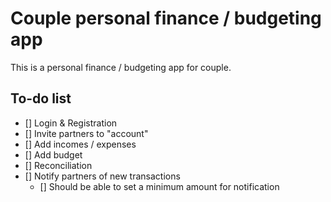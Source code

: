# Couple personal finance / budgeting app

This is a personal finance / budgeting app for couple. 

## To-do list

- [] Login & Registration
- [] Invite partners to "account"
- [] Add incomes / expenses
- [] Add budget
- [] Reconciliation
- [] Notify partners of new transactions
  - [] Should be able to set a minimum amount for notification
